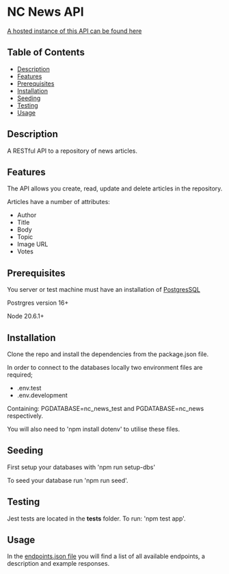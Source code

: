 # NC News API 

[A hosted instance of this API can be found here](https://skelbon-news-api.onrender.com/api)

## Table of Contents

- [Description](#description)
- [Features](#features)
- [Prerequisites](#prerequisites)
- [Installation](#installation)
- [Seeding](#seeding)
- [Testing](#testing)
- [Usage](#usage)

## Description

A RESTful API to a repository of news articles. 

## Features

The API allows you create, read, update and delete articles in the repository.

Articles have a number of attributes:

* Author
* Title
* Body
* Topic 
* Image URL 
* Votes

## Prerequisites

You server or test machine must have an installation of [PostgresSQL](https://www.postgresql.org/)

Postrgres version 16+

Node 20.6.1+

## Installation

Clone the repo and install the dependencies from the package.json file.

In order to connect to the databases locally two environment files are required; 

* .env.test
* .env.development

Containing: PGDATABASE=nc_news_test and PGDATABASE=nc_news respectively.

You will also need to 'npm install dotenv' to utilise these files.

## Seeding

First setup your databases with 'npm run setup-dbs'

To seed your database run 'npm run seed'. 

## Testing

Jest tests are located in the __tests__ folder. To run: 'npm test app'.

## Usage

In the [endpoints.json file]('./endpoints.json') you will find a list of all available endpoints, a description and example responses.



